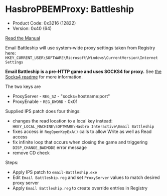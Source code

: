 # HasbroPBEMProxy: Battleship

* Product Code: 0x3216 (12822)
* Version: 0x40 (64)

[Read the Manual](./help.txt)

Email Battleship will use system-wide proxy settings taken from Registry here:
`HKEY_CURRENT_USER\SOFTWARE\Microsoft\Windows\CurrentVersion\Internet Settings`

**Email Battleship is a pre-HTTP game and uses SOCKS4 for proxy.**  See [the Socks4 readme](../../socks4/README.md) for more information.

The two keys are 
* ProxyServer - `REG_SZ` - "socks=hostname:port"
* ProxyEnable - `REG_DWORD` - 0x01

Supplied IPS patch does four things:
* changes the read location to a local key instead: `HKEY_LOCAL_MACHINE\SOFTWARE\Hasbro Interactive\Email Battleship`
* fixes access in `RegOpenKeyExA()` calls to allow Write as well as Read access
* fix infinite loop that occurs when closing the game and triggering `DISP_CHANGE_BADMODE` error message
* remove CD check

Steps:
* Apply IPS patch to `email-Battleship.exe`
* Edit `Email Battleship.reg` and set `ProxyServer` values to match desired proxy server
* Apply `Email Battleship.reg` to create override entries in Registry
